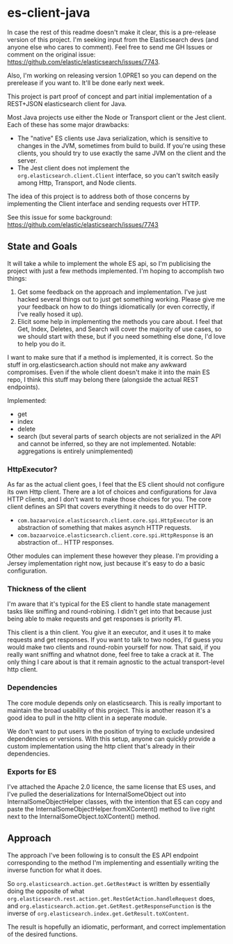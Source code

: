 es-client-java
==============

In case the rest of this readme doesn't make it clear, this is a pre-release version of this project. I'm seeking input from the Elasticsearch devs (and anyone else who cares to comment). Feel free to send me GH Issues or comment on the original issue: https://github.com/elastic/elasticsearch/issues/7743.

Also, I'm working on releasing version 1.0PRE1 so you can depend on the prerelease if you want to. It'll be done early next week.

This project is part proof of concept and part initial implementation of a REST+JSON elasticsearch client for Java.

Most Java projects use either the Node or Transport client or the Jest client. Each of these has some major drawbacks:

* The "native" ES clients use Java serialization, which is sensitive to changes in the JVM, sometimes from build to build. If you're using these clients, you should try to use
  exactly the same JVM on the client and the server.
* The Jest client does not implement the ```org.elasticsearch.client.Client``` interface, so you can't switch easily among Http, Transport, and Node clients.

The idea of this project is to address both of those concerns by implementing the Client interface and sending requests over HTTP.

See this issue for some background: https://github.com/elastic/elasticsearch/issues/7743

State and Goals
-----

It will take a while to implement the whole ES api, so I'm publicising the project with just a few methods implemented. I'm hoping to accomplish two things:

1. Get some feedback on the approach and implementation. I've just hacked several things out to just get something working. Please give me your feedback
   on how to do things idiomatically (or even correctly, if I've really hosed it up).
2. Elicit some help in implementing the methods you care about. I feel that Get, Index, Deletes, and Search will cover the majority of use cases, so we should start with these,
   but if you need something else done, I'd love to help you do it.

I want to make sure that if a method is implemented, it is correct. So the stuff in org.elasticsearch.action should not make any awkward compromises.
Even if the whole client doesn't make it into the main ES repo, I think this stuff may belong there (alongside the actual REST endpoints).

Implemented:

* get
* index
* delete
* search (but several parts of search objects are not serialized in the API and cannot be inferred, so they are not implemented. Notable: aggregations is entirely unimplemented)

### HttpExecutor?
As far as the actual client goes, I feel that the ES client should not configure its own Http client. There are a lot of choices and configurations for Java HTTP clients,
and I don't want to make those choices for you. The core client defines an SPI that covers everything it needs to do over HTTP.

* ```com.bazaarvoice.elasticsearch.client.core.spi.HttpExecutor``` is an abstraction of something that makes asynch HTTP requests.
* ```com.bazaarvoice.elasticsearch.client.core.spi.HttpResponse``` is an abstraction of... HTTP responses.

Other modules can implement these however they please. I'm providing a Jersey implementation right now, just because it's easy to do a basic configuration.

### Thickness of the client

I'm aware that it's typical for the ES client to handle state management tasks like sniffing and round-robining. I didn't get into that because just
being able to make requests and get responses is priority #1.

This client is a thin client. You give it an executor, and it uses it to make requests and get responses. If you want to talk to two nodes, I'd guess you would make two clients
and round-robin yourself for now. That said, if you really want sniffing and whatnot done, feel free to take a crack at it. The only thing I care about is that it remain agnostic
to the actual transport-level http client.

### Dependencies

The core module depends only on elasticsearch. This is really important to maintain the broad usability of this project. This is another reason it's a good idea
to pull in the http client in a seperate module.

We don't want to put users in the position of trying to exclude undesired dependencies or versions. With this setup, anyone can quickly provide a custom implementation using
the http client that's already in their dependencies.

### Exports for ES

I've attached the Apache 2.0 licence, the same license that ES uses, and I've pulled the deserializations for InternalSomeObject out into InternalSomeObjectHelper classes, with the intention that ES can copy and paste the InternalSomeObjectHelper.fromXContent() method to live right next to the InternalSomeObject.toXContent() method.

Approach
--------

The approach I've been following is to consult the ES API endpoint corresponding to the method I'm implementing and essentially writing the inverse function for what it does.

So ```org.elasticsearch.action.get.GetRest#act``` is written by essentially doing the opposite of what ```org.elasticsearch.rest.action.get.RestGetAction.handleRequest``` does,
and ```org.elasticsearch.action.get.GetRest.getResponseFunction``` is the inverse of ```org.elasticsearch.index.get.GetResult.toXContent```.

The result is hopefully an idiomatic, performant, and correct implementation of the desired functions.


